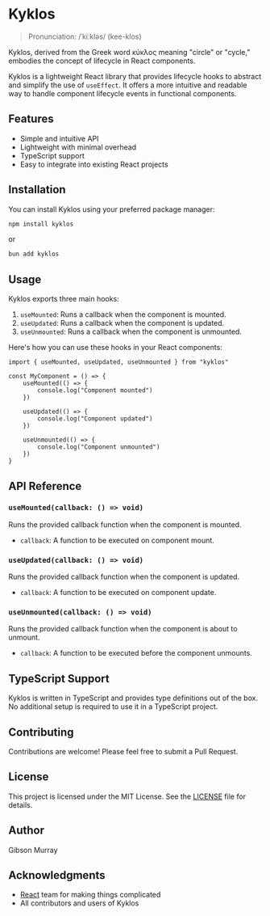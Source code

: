 # Kyklos

> Pronunciation: /ˈkiːkləs/ (kee-klos)

Kyklos, derived from the Greek word κύκλος meaning "circle" or "cycle," embodies the concept of lifecycle in React components.


Kyklos is a lightweight React library that provides lifecycle hooks to abstract and simplify the use of `useEffect`. It offers a more intuitive and readable way to handle component lifecycle events in functional components.

## Features

-   Simple and intuitive API
-   Lightweight with minimal overhead
-   TypeScript support
-   Easy to integrate into existing React projects

## Installation

You can install Kyklos using your preferred package manager:

```bash
npm install kyklos
```

or

```bash
bun add kyklos
```

## Usage

Kyklos exports three main hooks:

1. `useMounted`: Runs a callback when the component is mounted.
2. `useUpdated`: Runs a callback when the component is updated.
3. `useUnmounted`: Runs a callback when the component is unmounted.

Here's how you can use these hooks in your React components:

```tsx
import { useMounted, useUpdated, useUnmounted } from "kyklos"

const MyComponent = () => {
    useMounted(() => {
        console.log("Component mounted")
    })

    useUpdated(() => {
        console.log("Component updated")
    })

    useUnmounted(() => {
        console.log("Component unmounted")
    })
}
```

## API Reference

### `useMounted(callback: () => void)`

Runs the provided callback function when the component is mounted.

-   `callback`: A function to be executed on component mount.

### `useUpdated(callback: () => void)`

Runs the provided callback function when the component is updated.

-   `callback`: A function to be executed on component update.

### `useUnmounted(callback: () => void)`

Runs the provided callback function when the component is about to unmount.

-   `callback`: A function to be executed before the component unmounts.

## TypeScript Support

Kyklos is written in TypeScript and provides type definitions out of the box. No additional setup is required to use it in a TypeScript project.

## Contributing

Contributions are welcome! Please feel free to submit a Pull Request.

## License

This project is licensed under the MIT License. See the [LICENSE](LICENSE) file for details.

## Author

Gibson Murray

## Acknowledgments

-   [React](https://react.dev/) team for making things complicated
-   All contributors and users of Kyklos
